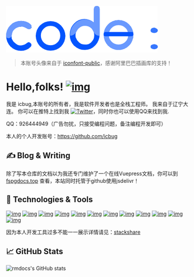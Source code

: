 <img src="https://github.com/rmdocs/rmdocs/raw/main/code.png?raw=true">

> 本账号头像来自于 [iconfont-public](https://www.iconfont.cn/illustrations/detail?cid=34274)，感谢阿里巴巴插画库的支持！

# Hello,folks! [![img](https://raw.githubusercontent.com/MartinHeinz/MartinHeinz/master/wave.gif)](https://raw.githubusercontent.com/MartinHeinz/MartinHeinz/master/wave.gif)

我是 icbug,本账号的所有者，我是软件开发者也是全栈工程师。 我来自于辽宁大连。 你可以在推特上找到我 [![Twitter](https://camo.githubusercontent.com/f649fe6a8f323f310d270b1f081e988cb21f240c4627baf7f92639f3931e31d5/687474703a2f2f692e696d6775722e636f6d2f77577a583975422e706e67)](https://twitter.com/icbugcoder)，同时你也可以使用QQ来找到我.

QQ：926444949（广告勿扰，只接受编程问题，备注编程开发即可）

本人的个人开发账号：https://github.com/icbug

## ✍ Blog & Writing

除了写本仓库的文档以为我还专门维护了一个在线Vuepress文档，你可以到 [fspgdocs.top](https://fspgdocs.top/) 查看，本站同时托管于github使用jsdelivr！

## 🔧 Technologies & Tools

[![img](https://camo.githubusercontent.com/74991c1110d34aa7c7363a478bdf8a0a065a32bdfb640d817641983226ed4af6/68747470733a2f2f696d672e736869656c64732e696f2f62616467652f4f532d4c696e75782d696e666f726d6174696f6e616c3f7374796c653d666c6174266c6f676f3d6c696e7578266c6f676f436f6c6f723d776869746526636f6c6f723d326262633861)](https://camo.githubusercontent.com/74991c1110d34aa7c7363a478bdf8a0a065a32bdfb640d817641983226ed4af6/68747470733a2f2f696d672e736869656c64732e696f2f62616467652f4f532d4c696e75782d696e666f726d6174696f6e616c3f7374796c653d666c6174266c6f676f3d6c696e7578266c6f676f436f6c6f723d776869746526636f6c6f723d326262633861) [![img](https://camo.githubusercontent.com/2cf4bff51ce41f2d94f2546dedba012d03450cd824bf3be4d78d989a80953680/68747470733a2f2f696d672e736869656c64732e696f2f62616467652f456469746f722d496e74656c6c694a5f494445412d696e666f726d6174696f6e616c3f7374796c653d666c6174266c6f676f3d696e74656c6c696a2d69646561266c6f676f436f6c6f723d776869746526636f6c6f723d326262633861)](https://camo.githubusercontent.com/2cf4bff51ce41f2d94f2546dedba012d03450cd824bf3be4d78d989a80953680/68747470733a2f2f696d672e736869656c64732e696f2f62616467652f456469746f722d496e74656c6c694a5f494445412d696e666f726d6174696f6e616c3f7374796c653d666c6174266c6f676f3d696e74656c6c696a2d69646561266c6f676f436f6c6f723d776869746526636f6c6f723d326262633861) [![img](https://camo.githubusercontent.com/d38e6cc39779250a2835bf8ed3a72d10dbe3b05fa6527baa3f6f1e8e8bd056bf/68747470733a2f2f696d672e736869656c64732e696f2f62616467652f436f64652d507974686f6e2d696e666f726d6174696f6e616c3f7374796c653d666c6174266c6f676f3d707974686f6e266c6f676f436f6c6f723d776869746526636f6c6f723d326262633861)](https://camo.githubusercontent.com/d38e6cc39779250a2835bf8ed3a72d10dbe3b05fa6527baa3f6f1e8e8bd056bf/68747470733a2f2f696d672e736869656c64732e696f2f62616467652f436f64652d507974686f6e2d696e666f726d6174696f6e616c3f7374796c653d666c6174266c6f676f3d707974686f6e266c6f676f436f6c6f723d776869746526636f6c6f723d326262633861) [![img](https://camo.githubusercontent.com/3743183e9684c11f41a1edd857120ba777b69d87bc145470f0c429bfb1fe6390/68747470733a2f2f696d672e736869656c64732e696f2f62616467652f436f64652d4a6176615363726970742d696e666f726d6174696f6e616c3f7374796c653d666c6174266c6f676f3d6a617661736372697074266c6f676f436f6c6f723d776869746526636f6c6f723d326262633861)](https://camo.githubusercontent.com/3743183e9684c11f41a1edd857120ba777b69d87bc145470f0c429bfb1fe6390/68747470733a2f2f696d672e736869656c64732e696f2f62616467652f436f64652d4a6176615363726970742d696e666f726d6174696f6e616c3f7374796c653d666c6174266c6f676f3d6a617661736372697074266c6f676f436f6c6f723d776869746526636f6c6f723d326262633861) [![img](https://camo.githubusercontent.com/a6739f2a813cbc084c3d40289607c0836a37c25c4a05965554232b03aeb652fc/68747470733a2f2f696d672e736869656c64732e696f2f62616467652f436f64652d476f6c616e672d696e666f726d6174696f6e616c3f7374796c653d666c6174266c6f676f3d676f266c6f676f436f6c6f723d776869746526636f6c6f723d326262633861)](https://camo.githubusercontent.com/a6739f2a813cbc084c3d40289607c0836a37c25c4a05965554232b03aeb652fc/68747470733a2f2f696d672e736869656c64732e696f2f62616467652f436f64652d476f6c616e672d696e666f726d6174696f6e616c3f7374796c653d666c6174266c6f676f3d676f266c6f676f436f6c6f723d776869746526636f6c6f723d326262633861) [![img](https://camo.githubusercontent.com/c50f693ebad075fe01f4a39fa439170d806a4f5165b1b2d9c8e173aa955032b1/68747470733a2f2f696d672e736869656c64732e696f2f62616467652f436f64652d4d616b652d696e666f726d6174696f6e616c3f7374796c653d666c6174266c6f676f3d636d616b65266c6f676f436f6c6f723d776869746526636f6c6f723d326262633861)](https://camo.githubusercontent.com/c50f693ebad075fe01f4a39fa439170d806a4f5165b1b2d9c8e173aa955032b1/68747470733a2f2f696d672e736869656c64732e696f2f62616467652f436f64652d4d616b652d696e666f726d6174696f6e616c3f7374796c653d666c6174266c6f676f3d636d616b65266c6f676f436f6c6f723d776869746526636f6c6f723d326262633861) [![img](https://camo.githubusercontent.com/88fb8d17286acf80d9b728755bd1fdb7666133274bd9ab77b7fccb42e8c26da8/68747470733a2f2f696d672e736869656c64732e696f2f62616467652f436f64652d5675652d696e666f726d6174696f6e616c3f7374796c653d666c6174266c6f676f3d7675652e6a73266c6f676f436f6c6f723d776869746526636f6c6f723d326262633861)](https://camo.githubusercontent.com/88fb8d17286acf80d9b728755bd1fdb7666133274bd9ab77b7fccb42e8c26da8/68747470733a2f2f696d672e736869656c64732e696f2f62616467652f436f64652d5675652d696e666f726d6174696f6e616c3f7374796c653d666c6174266c6f676f3d7675652e6a73266c6f676f436f6c6f723d776869746526636f6c6f723d326262633861) [![img](https://camo.githubusercontent.com/28a8243bcfea04f9747bd56d17b2fac55709bd7feddee5ad9a6c8a741816ac38/68747470733a2f2f696d672e736869656c64732e696f2f62616467652f5368656c6c2d426173682d696e666f726d6174696f6e616c3f7374796c653d666c6174266c6f676f3d676e752d62617368266c6f676f436f6c6f723d776869746526636f6c6f723d326262633861)](https://camo.githubusercontent.com/28a8243bcfea04f9747bd56d17b2fac55709bd7feddee5ad9a6c8a741816ac38/68747470733a2f2f696d672e736869656c64732e696f2f62616467652f5368656c6c2d426173682d696e666f726d6174696f6e616c3f7374796c653d666c6174266c6f676f3d676e752d62617368266c6f676f436f6c6f723d776869746526636f6c6f723d326262633861) [![img](https://camo.githubusercontent.com/d4047bcb06609e7f927d6410c3d7f2bf036fdf607bbcf2d3137fff1cbba6f43a/68747470733a2f2f696d672e736869656c64732e696f2f62616467652f546f6f6c732d506f737467726553514c2d696e666f726d6174696f6e616c3f7374796c653d666c6174266c6f676f3d706f737467726573716c266c6f676f436f6c6f723d776869746526636f6c6f723d326262633861)](https://camo.githubusercontent.com/d4047bcb06609e7f927d6410c3d7f2bf036fdf607bbcf2d3137fff1cbba6f43a/68747470733a2f2f696d672e736869656c64732e696f2f62616467652f546f6f6c732d506f737467726553514c2d696e666f726d6174696f6e616c3f7374796c653d666c6174266c6f676f3d706f737467726573716c266c6f676f436f6c6f723d776869746526636f6c6f723d326262633861) [![img](https://camo.githubusercontent.com/944db9c4c535baad1d4bafa47bb1abf881d9ddf0102aae4b90a744ef770a3bbf/68747470733a2f2f696d672e736869656c64732e696f2f62616467652f546f6f6c732d446f636b65722d696e666f726d6174696f6e616c3f7374796c653d666c6174266c6f676f3d646f636b6572266c6f676f436f6c6f723d776869746526636f6c6f723d326262633861)](https://camo.githubusercontent.com/944db9c4c535baad1d4bafa47bb1abf881d9ddf0102aae4b90a744ef770a3bbf/68747470733a2f2f696d672e736869656c64732e696f2f62616467652f546f6f6c732d446f636b65722d696e666f726d6174696f6e616c3f7374796c653d666c6174266c6f676f3d646f636b6572266c6f676f436f6c6f723d776869746526636f6c6f723d326262633861) [![img](https://camo.githubusercontent.com/bb71449b8420aad7f46a3cdef851ba4b262992658fe83bf8c65c34780ff6a583/68747470733a2f2f696d672e736869656c64732e696f2f62616467652f546f6f6c732d4b756265726e657465732d696e666f726d6174696f6e616c3f7374796c653d666c6174266c6f676f3d6b756265726e65746573266c6f676f436f6c6f723d776869746526636f6c6f723d326262633861)](https://camo.githubusercontent.com/bb71449b8420aad7f46a3cdef851ba4b262992658fe83bf8c65c34780ff6a583/68747470733a2f2f696d672e736869656c64732e696f2f62616467652f546f6f6c732d4b756265726e657465732d696e666f726d6174696f6e616c3f7374796c653d666c6174266c6f676f3d6b756265726e65746573266c6f676f436f6c6f723d776869746526636f6c6f723d326262633861) [![img](https://camo.githubusercontent.com/ae8fafd07efc2afdea9b548887955339de91604d8e0915d2f225f77b5512584f/68747470733a2f2f696d672e736869656c64732e696f2f62616467652f546f6f6c732d5265645f4861745f4f70656e53686966742d696e666f726d6174696f6e616c3f7374796c653d666c6174266c6f676f3d7265642d6861742d6f70656e2d7368696674266c6f676f436f6c6f723d776869746526636f6c6f723d326262633861)](https://camo.githubusercontent.com/ae8fafd07efc2afdea9b548887955339de91604d8e0915d2f225f77b5512584f/68747470733a2f2f696d672e736869656c64732e696f2f62616467652f546f6f6c732d5265645f4861745f4f70656e53686966742d696e666f726d6174696f6e616c3f7374796c653d666c6174266c6f676f3d7265642d6861742d6f70656e2d7368696674266c6f676f436f6c6f723d776869746526636f6c6f723d326262633861)

因为本人开发工具过多不能一一展示详情请见：[stackshare](https://stackshare.io/superpythonforweb)

## 📈 GitHub Stats

![rmdocs's GitHub stats](https://github-readme-stats.vercel.app/api?username=rmdocs&show_icons=true&theme=radical)
